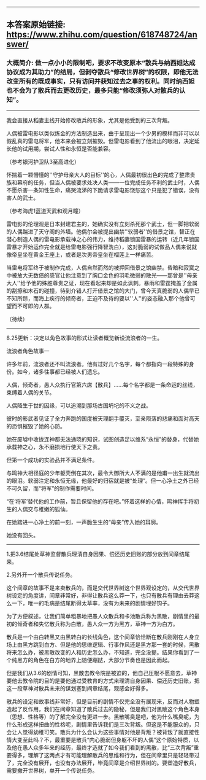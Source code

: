 ----------------------------------------
## 本答案原始链接: https://www.zhihu.com/question/618748724/answer/
### 大概简介: 做一点小小的限制吧，要求不改变原本“散兵与纳西妲达成协议成为其助力”的结局，但剥夺散兵“修改世界树”的权限，即他无法改变所有的既成事实，只有访问并获知过去之事的权利。同时纳西妲也不会为了散兵而去更改历史，最多只能“修改须弥人对散兵的认知”。
----------------------------------------
我会直接从稻妻主线开始修改散兵的形象，尤其是他受到的三次背叛。

人偶被雷电影以类似炼金的方法制造出来，由于呈现出一个少男的模样而非可以以假乱真的雷电将军，他本来会被立刻摧毁。但雷电影看到了他流出的眼泪，决定延长他的试用期，尝试人性和永恒是否能兼容。

（参考银河护卫队3至高进化）

怀揣着一颗懵懂的''守护母亲大人的目标''的心，人偶最初很出色的完成了整肃贵族和幕府的任务，但当人偶被要求处决人类——一位完成任务不利的武士时，人偶不愿杀害一条知性生命，痛哭流涕的下跪请求雷电影饶恕这个只是犯了错误，没有害人的武士。

（参考海虎1蓝道天武和观月瞳）

雷电影的伦理观是日本封建君主的，她确实没有立刻杀死那个武士，但一脚把软弱的人偶踹进了天守阁的外墙。他偶尔会被提出幽禁''软弱者''的借景之馆，替正在潜心制造人偶的雷电影承载神之心的伟力，维持稻妻锁国雷暴的运转（近几年锁国雷暴才开始运作完全就是给雷电影强行降智洗白），这对脆弱的试做品人偶来说就像帝皇坐在黄金王座上，或者是次男帝皇坐在榴莲上一样痛苦。

当雷电将军终于被制作完成，人偶自然而然的被押回借景之馆幽禁。昏暗和寂寞之中被放大无数倍的感官让他注意到了胸口金色的羽毛微弱的散光——那曾是''母亲大人''给予他的殊胜尊贵之证，现在看起来却是如此讽刺。暴雨和雷霆掩盖了金属的刮擦和木石的碰撞，待到介错人打开借景之馆的大门，曾今天真脆弱的人偶早已不知所踪，而海上疾行的倾奇者，正迫不及待的要以''人''的姿态融入那个他曾可望而不可即的人群。

（待续）

----------------------------------------

8.25更新：决定以角色故事的形式让读者概览新设流浪者的一生。

流浪者角色故事一

许多年前，流浪者还不叫流浪者。他有过好几个名字，每个都指向一段特殊的身份。如今，诸多往事都已经被人们遗忘。

人偶，倾奇者，愚人众执行官第六席【散兵】……每个名字都是一条命运的丝线，束缚着人偶的关节。

人偶降生于世的因缘，可以追溯到那场古国坍圮的不义之战。

彼时的影武者见证了全力奔跑的国度被天理翻手覆灭，至亲陨落的悲痛和面对高天的恐惧摧毁了她的心防。

她在废墟中收拢连神都无法通晓的知识，试图创造足以维系“永恒”的替身，代替她承载神之心，永不磨损地行使天下之责。

但第一个成功的实验品并不满足条件。

与鸣神大相径庭的少年躯壳倒在其次，最令大御所大人不满的是他甫一出生就流出的眼泪。软弱注定和永恒无缘，他最好的归宿就是被“处理”。但一心净土之外已经不可久留，而“将军”的制作需要时间。

“在‘将军’替代他的工作前，暂且保留他的存在吧。”怀着这样的心情，鸣神挥手将初生的人偶交与稚嫩的狐仙。

在她踏进一心净土的前一刻，一声脆生生的“母亲”传入她的耳廓。

她没有回头。

----------------------------------------



1.把3.6结尾处草神监督散兵理清自身因果、偿还历史旧账的部分放到间章结尾来。

2.另外开一个散兵传说任务。

这个间章的故事不是来卖散兵的，而是交代世界树这个世界观设定的，从交代世界树设定的角度讲，间章非常好，非得让散兵这么莽一下，也只有散兵有理由去莽这么一下，唯一的毛病是结尾断得太草率，没有为未来的剧情埋好钩子。

为了方便叙述，让我们简单粗暴地把愚人众散兵和卡池散兵称为黑散，剧情里的最初的倾奇者和失忆散兵称为白散，愚人众一方为黑方，草神一方为白方。

散兵是一个由白转黑又由黑转白的长线角色，这个间章恰恰断在散兵刚刚在人身立场上由黑方跳到白方、但是他的思维逻辑、行事作风还是黑方那一套的时候，黑散将来怎么办，被黑散改变的人和历史怎么办，不知道，完全没提。结果你看到了一个纯黑方的角色在白方的地界上随便蹦跶，大部分节奏也是因此而起。

但是我们从3.6的剧情可知，黑散去教令院是被迫的，他自己压根不愿意去，草神要他去教令院的目的是要他通过受教育的方式来理清自身因果、偿还历史旧账，把这一段草神对散兵未来的谋划塞到间章结尾，观感会好得多。

散兵的设定和故事线非常好，但是目前的剧情不仅完全没有展现来，反而对人物塑造起了反作用，我们在间章知道了散兵过去的隐秘，但是我们对黑散这个角色本身（思想、性格等）的了解完全没有更进一步。黑散嘴臭是吧，他为什么嘴臭呢，为什么形成这样扭曲的性格呢，剧情里告诉我们是三次背叛。但这是不能服众的，只会让人觉得幼稚可笑。散兵为什么会认为这些事情对他是背叛？被背叛了就直接性情大变至此吗？不，最重要是散兵“内心脆弱但身躯不坏的人偶”这个原始特质，以及他在愚人众多年来的经历，最终才造就了如今我们看到的黑散，比“三次背叛”重要得多，理解了这两点才有可能理解散兵的思维和行为，但在间章里只是轻轻带过了，完全没有展开，也没有办法展开，毕竟间章是介绍世界树的。要塑造好散兵，需要撇开世界树，单开一个传说任务。